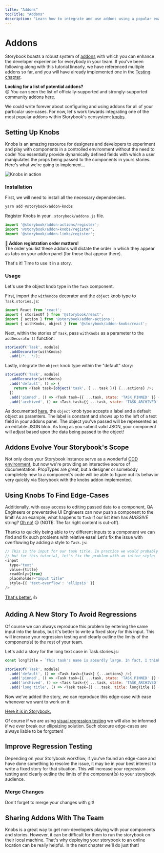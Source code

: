 ```yaml
---
title: "Addons"
tocTitle: "Addons"
description: "Learn how to integrate and use addons using a popular example"
---
```


# Addons

Storybook boasts a robust system of [addons](https://storybook.js.org/addons/introduction/) with which you can enhance the developer experience for
everybody in your team. If you've been following along with this tutorial linearly, we have referenced multiple addons so far, and you will have already implemented one in the [Testing chapter](/test).

<div class="aside">
<strong>Looking for a list of potential addons?</strong>
<br/>
😍 You can seen the list of officially-supported and strongly-supported community addons <a href="https://storybook.js.org/addons/addon-gallery/">here</a>.
</div>

We could write forever about configuring and using addons for all of your particular use-cases. For now, let's work towards integrating one of the most popular addons within Storybook's ecosystem: [knobs](https://github.com/storybooks/storybook/tree/master/addons/knobs).

## Setting Up Knobs

Knobs is an amazing resource for designers and developers to experiment and play with components in a controlled environment without the need to code! You essentially provide dynamically defined fields with which a user manipulates the props being passed to the components in yours stories. Here's what we're going to implement...

![Knobs in action](/addon-knobs-demo.gif)

### Installation

First, we will need to install all the necessary dependencies.

```bash
yarn add @storybook/addon-knobs
```

Register Knobs in your `.storybook/addons.js` file.

```javascript
import '@storybook/addon-actions/register';
import '@storybook/addon-knobs/register';
import '@storybook/addon-links/register';
```

<div class="aside">
<strong>📝 Addon registration order matters!</strong>
<br/>
The order you list these addons will dictate the order in which they appear as tabs on your addon panel (for those that appear there).
</div>

That's it! Time to use it in a story.

### Usage

Let's use the object knob type in the `Task` component.

First, import the `withKnobs` decorator and the `object` knob type to `Task.stories.js`:

```javascript
import React from 'react';
import { storiesOf } from '@storybook/react';
import { action } from '@storybook/addon-actions';
import { withKnobs, object } from '@storybook/addon-knobs/react';
```

Next, within the stories of `Task`, pass `withKnobs` as a parameter to the `addDecorator()` function:

```javascript
storiesOf('Task', module)
  .addDecorator(withKnobs)
  .add(/*...*/);
```

Lastly, integrate the `object` knob type within the "default" story:

```javascript
storiesOf('Task', module)
  .addDecorator(withKnobs)
  .add('default', () => {
    return <Task task={object('task', { ...task })} {...actions} />;
  })
  .add('pinned', () => <Task task={{ ...task, state: 'TASK_PINNED' }} {...actions} />)
  .add('archived', () => <Task task={{ ...task, state: 'TASK_ARCHIVED' }} {...actions} />);
```

As documented [here](https://github.com/storybooks/storybook/tree/master/addons/knobs#object), the `object` knob type accepts a label and a default object as paramters. The label is constant and shows up to the left of a text field in your addons panel. The object you've passed will be represented as an editable JSON blob. As long as you submit valid JSON, your component will adjust based upon the data being passed to the object!

## Addons Evolve Your Storybook's Scope

Not only does your Storybook instance serve as a wonderful [CDD environment](https://blog.hichroma.com/component-driven-development-ce1109d56c8e), but now we're providing an interactive source of documentation. PropTypes are great, but a designer or somebody completely new to a component's code will be able to figure out its behavior very quickly via Storybook with the knobs addon implemented.

## Using Knobs To Find Edge-Cases

Additionally, with easy access to editing passed data to a component, QA Engineers or preventative UI Engineers can now push a component to the limit! As an example, what happens to `Task` if our list item has _MASSIVE_ string? [Oh no!](/addon-knobs-demo-edge-case.png) 😥 (NOTE: The far right content is cut-off).

Thanks to quickly being able to try different inputs to a component we can find and fix such problems with relative ease! Let's fix the issue with overflowing by adding a style to `Task.js`:

```javascript
// This is the input for our task title. In practice we would probably update the styles for this element
// but for this tutorial, let's fix the problem with an inline style:
<input
  type="text"
  value={title}
  readOnly={true}
  placeholder="Input title"
  style={{ 'text-overflow': 'ellipsis' }}
/>
```

[That's better.](/addon-knobs-demo-edge-case-resolved.png) 👍

## Adding A New Story To Avoid Regressions

Of course we can always reproduce this problem by entering the same input into the knobs, but it's better to write a fixed story for this input. This will increase your regression testing and clearly outline the limits of the component(s) to the rest of your team.

Let's add a story for the long text case in Task.stories.js:

```javascript
const longTitle = `This task's name is absurdly large. In fact, I think if I keep going I might end up with content overflow. What will happen? The star that represents a pinned task could have text overlapping. The text could cut-off abruptly when it reaches the star. I hope not`;

storiesOf('Task', module)
  .add('default', () => <Task task={task} {...actions} />)
  .add('pinned', () => <Task task={{ ...task, state: 'TASK_PINNED' }} {...actions} />)
  .add('archived', () => <Task task={{ ...task, state: 'TASK_ARCHIVED' }} {...actions} />)
  .add('long title', () => <Task task={{ ...task, title: longTitle }} {...actions} />);
```

Now we've added the story, we can reproduce this edge-case with ease whenever we want to work on it:

[Here it is in Storybook.](/addon-knobs-demo-edge-case-in-storybook.png)

Of course if we are using [visual regression testing](/test) we will also be informed if we ever break our ellipsizing solution. Such obscure edge-cases are always liable to be forgotten!

## Improve Regression Testing

Depending on your Storybook workflow, if you've found an edge-case and have done something to resolve the issue, it may be in your best interest
to write a fixed story for that situation. This will increase your regression testing and clearly outline the limits of the component(s) to your
storybook audience.

### Merge Changes

Don't forget to merge your changes with git!

## Sharing Addons With The Team

Knobs is a great way to get non-developers playing with your components and stories. However, it can be difficult for them to run the storybook on their local machine. That's why deploying your storybook to an online location can be really helpful. In the next chapter we'll do just that!
